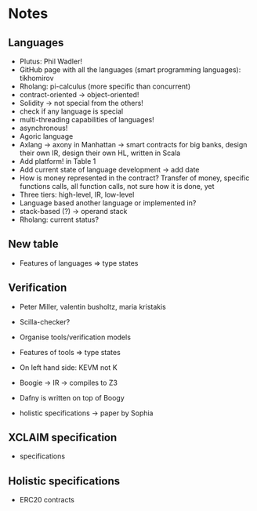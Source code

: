 # Notes

## Languages

- Plutus: Phil Wadler!
- GitHub page with all the languages (smart programming languages): tikhomirov
- Rholang: pi-calculus (more specific than concurrent)
- contract-oriented -> object-oriented!
- Solidity -> not special from the others!
- check if any language is special
- multi-threading capabilities of languages!
- asynchronous!
- Agoric language
- Axlang -> axony in Manhattan -> smart contracts for big banks, design their own IR, design their own HL, written in Scala
- Add platform! in Table 1
- Add current state of language development -> add date
- How is money represented in the contract? Transfer of money, specific functions calls, all function calls, not sure how it is done, yet
- Three tiers: high-level, IR, low-level
- Language based another language or implemented in?
- stack-based (?) -> operand stack
- Rholang: current status?

## New table

- Features of languages => type states

## Verification

- Peter Miller, valentin busholtz, maria kristakis
- Scilla-checker?
- Organise tools/verification models
- Features of tools => type states
- On left hand side: KEVM not K

- Boogie -> IR -> compiles to Z3
- Dafny is written on top of Boogy
- holistic specifications -> paper by Sophia

## XCLAIM specification

- specifications

## Holistic specifications

- ERC20 contracts




